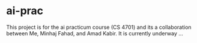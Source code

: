 # ai-prac

This project is for the ai practicum course (CS 4701) and its a collaboration between Me, Minhaj Fahad, and Amad Kabir. It is currently underway ...


